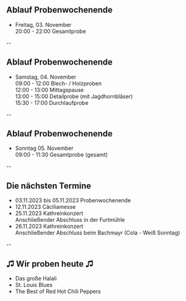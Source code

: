 ## Ablauf Probenwochenende

* Freitag, 03. November  
  20:00 - 22:00 Gesamtprobe

--

## Ablauf Probenwochenende

* Samstag, 04. November  
  09:00 - 12:00 Blech- / Holzproben  
  12:00 - 13:00 Mittagspause  
  13:00 - 15:00 Detailprobe (mit Jagdhornbläser)  
  15:30 - 17:00 Durchlaufprobe  

--

## Ablauf Probenwochenende

* Sonntag 05. November  
  09:00 - 11:30 Gesamtprobe (gesamt)

--

## Die nächsten Termine

* 03.11.2023 bis 05.11.2023 Probenwochenende  
* 12.11.2023 Cäciliamesse  
* 25.11.2023 Kathreinkonzert  
  Anschließender Abschluss in der Furtmühle
* 26.11.2023 Kathreinkonzert  
  Anschließender Abschluss beim Bachmayr (Cola - Weiß Sonntag)

--

## ♫ Wir proben heute ♫

* Das große Halali
* St. Louis Blues
* The Best of Red Hot Chili Peppers
